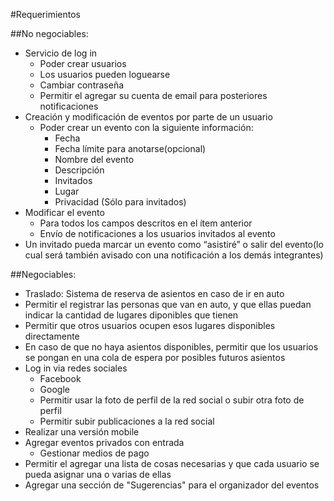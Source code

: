 #Requerimientos

##No negociables:


<ul>
  <li>Servicio de log in
  <ul>
	  <li>Poder crear usuarios</li>
	  <li>Los usuarios pueden loguearse</li>
	  <li>Cambiar contraseña</li>
    <li>Permitir el agregar su cuenta de email para posteriores notificaciones</li>
  </ul>
  </li>
  <li>Creación y modificación de eventos por parte de un usuario
  <ul>
	  <li>Poder crear un evento con la siguiente información:
	  <ul>
	  	<li>Fecha</li>
      <li>Fecha límite para anotarse(opcional)</li>
	  	<li>Nombre del evento</li>
	  	<li>Descripción</li>
	  	<li>Invitados</li>
	  	<li>Lugar</li>
	  	<li>Privacidad (Sólo para invitados)</li>	  
  	  </ul>
	  </li>  
  </ul>
  </li>
  <li>Modificar el evento
  	<ul>
	  <li>Para todos los campos descritos en el ítem anterior</li>
	  <li>Envío de notificaciones a los usuarios invitados al evento</li>
  </ul></li>
  <li>Un invitado pueda marcar un evento como “asistiré” o salir del evento(lo cual será también avisado con una notificación a los demás integrantes)</li>
</ul>


##Negociables:

<ul>
  <li>Traslado: Sistema de reserva de asientos en caso de ir en auto
    <li>Permitir el registrar las personas que van en auto, y que ellas puedan indicar la cantidad de lugares diponibles que tienen</li>
    <li>Permitir que otros usuarios ocupen esos lugares disponibles directamente</li>
    <li>En caso de que no haya asientos disponibles, permitir que los usuarios se pongan en una cola de espera por posibles futuros asientos</li>
  </li>
  <li>Log in via redes sociales
  <ul>
	  <li>Facebook</li>
	  <li>Google</li>  
    <li>Permitir usar la foto de perfil de la red social o subir otra foto de perfil</li>
    <li>Permitir subir publicaciones a la red social</li>
  </ul>
  </li>
  <li>Realizar una versión mobile</li>
  <li>Agregar eventos privados con entrada
  	<ul>
	   <li>Gestionar medios de pago</li>
    </ul>
  </li>
  <li>Permitir el agregar una lista de cosas necesarias y que cada usuario se pueda asignar una o varias de ellas</li>
  <li>Agregar una sección de "Sugerencias" para el organizador del eventos</li>
</ul>









